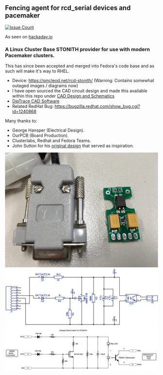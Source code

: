 ## Fencing agent for rcd_serial devices and pacemaker

[![Issue Count](https://codeclimate.com/github/sammcj/fence_rcd_serial/badges/issue_count.svg)](https://codeclimate.com/github/sammcj/fence_rcd_serial)

As seen on [hackaday.io](https://hackaday.io/project/159156-serial-stonith-power-fencing-device-for-clusters)

### A Linux Cluster Base STONITH provider for use with modern Pacemaker clusters.

This has since been accepted and merged into Fedora's code base and as such will make it's way to RHEL.

- Device: https://smcleod.net/rcd-stonith/ (Warning: Contains somewhat outaged images / diagrams now)
- I have open sourced the CAD circuit design and made this available within this repo under 
[CAD Design and Schematics](CAD/STONTH_CAD_DESIGN_V3)
- [DipTrace CAD Software](http://diptrace.com/download-diptrace/mac-install/)
- Related RedHat Bug: https://bugzilla.redhat.com/show_bug.cgi?id=1240868

Many thanks to:

- George Hansper (Electrical Design).
- OurPCB (Board Production).
- Clusterlabs, Redhat and Fedora Teams.
- John Sutton for his [original design](http://www.init.hr/dev/cluster/glue/lib/plugins/stonith/rcd_serial.c) that served as inspiration.

![](images/v3_cable.jpg)
![](images/rcd_serial_v3_diagram.png)
![](https://github.com/sammcj/fence_rcd_serial/blob/master/images/rcd_serial_cable_diagram_alt.jpg)
